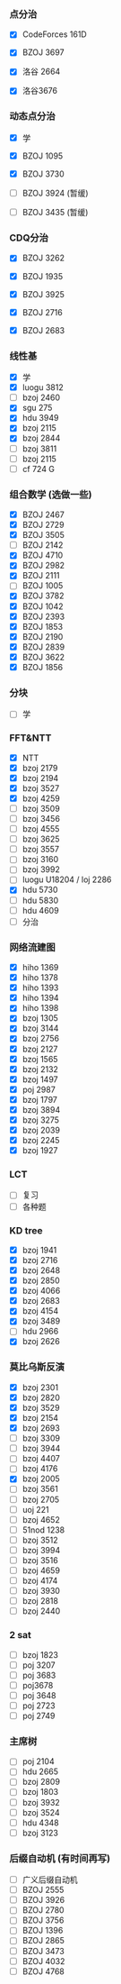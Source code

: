 ### 点分治

- [x] CodeForces 161D


- [x] BZOJ 3697
- [x] 洛谷 2664
- [x] 洛谷3676

### 动态点分治

- [x] 学

- [x] BZOJ 1095

- [x] BZOJ 3730

- [ ] BZOJ 3924 (暂缓)

- [ ] BZOJ 3435  (暂缓)

### CDQ分治

- [x] BZOJ 3262
- [x] BZOJ 1935
- [x] BZOJ 3925
- [x] BZOJ 2716
- [x] BZOJ 2683


### 线性基

- [x] 学
- [x] luogu 3812
- [ ] bzoj 2460
- [x] sgu 275
- [x] hdu 3949
- [x] bzoj 2115
- [x] bzoj 2844
- [ ] bzoj 3811
- [ ] bzoj 2115
- [ ] cf 724 G

### 组合数学 (选做一些)

- [x] BZOJ 2467
- [x] BZOJ  2729
- [x] BZOJ 3505
- [ ] BZOJ 2142
- [x] BZOJ 4710
- [x] BZOJ 2982
- [x] BZOJ 2111
- [ ] BZOJ 1005
- [x] BZOJ 3782
- [x] BZOJ 1042
- [x] BZOJ 2393
- [x] BZOJ 1853
- [x] BZOJ 2190
- [x] BZOJ 2839
- [x] BZOJ 3622
- [x] BZOJ 1856

### 分块

- [ ] 学

### FFT&NTT

- [x] NTT
- [x] bzoj 2179
- [x] bzoj 2194
- [x] bzoj 3527
- [x] bzoj 4259
- [ ] bzoj 3509
- [ ] bzoj 3456
- [ ] bzoj 4555
- [ ] bzoj 3625
- [ ] bzoj 3557
- [ ] bzoj 3160
- [ ] bzoj 3992
- [ ] luogu U18204 / loj 2286
- [x] hdu 5730
- [ ] hdu 5830
- [ ] hdu 4609
- [ ] 分治

### 网络流建图  

- [x] hiho 1369
- [x] hiho 1378
- [x] hiho 1393
- [x] hiho 1394
- [x] hiho 1398
- [x] bzoj 1305
- [x] bzoj 3144
- [x] bzoj 2756
- [x] bzoj 2127
- [x] bzoj 1565
- [x] bzoj 2132
- [x] bzoj 1497
- [x] poj 2987
- [x] bzoj 1797
- [x] bzoj 3894
- [x] bzoj 3275
- [x] bzoj 2039
- [x] bzoj 2245
- [x] bzoj 1927

### LCT

- [ ] 复习
- [ ] 各种题

### KD tree

- [x] bzoj 1941
- [x] bzoj 2716
- [x] bzoj 2648
- [x] bzoj 2850
- [x] bzoj 4066
- [x] bzoj 2683
- [x] bzoj 4154
- [x] bzoj 3489
- [ ] hdu 2966
- [x] bzoj 2626

### 莫比乌斯反演

- [x] bzoj 2301
- [x] bzoj 2820
- [x] bzoj 3529
- [x] bzoj 2154
- [x] bzoj 2693
- [ ] bzoj 3309
- [ ] bzoj 3944
- [ ] bzoj 4407
- [ ] bzoj 4176
- [x] bzoj 2005
- [ ] bzoj 3561
- [ ] bzoj 2705
- [ ] uoj 221
- [ ] bzoj 4652
- [ ] 51nod 1238
- [ ] bzoj 3512
- [ ] bzoj 3994
- [ ] bzoj 3516
- [ ] bzoj 4659
- [ ] bzoj 4174
- [ ] bzoj 3930
- [ ] bzoj 2818
- [ ] bzoj 2440

### 2 sat

- [ ] bzoj 1823
- [ ] poj 3207
- [ ] poj 3683
- [ ] poj3678
- [ ] poj 3648
- [ ] poj 2723
- [ ] poj 2749

### 主席树

- [ ] poj 2104
- [ ] hdu 2665
- [ ] bzoj 2809
- [ ] bzoj 1803
- [ ] bzoj 3932
- [ ] bzoj 3524
- [ ] hdu 4348
- [ ] bzoj 3123

### 后缀自动机 (有时间再写)

- [ ] 广义后缀自动机
- [ ] BZOJ 2555
- [ ] BZOJ 3926
- [ ] BZOJ 2780
- [ ] BZOJ 3756
- [ ] BZOJ 1396
- [ ] BZOJ 2865
- [ ] BZOJ 3473
- [ ] BZOJ 4032
- [ ] BZOJ 4768
